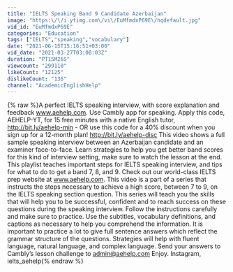 ```yaml
---
title: "IELTS Speaking Band 9 Candidate Azerbaijan"
image: "https:\/\/i.ytimg.com\/vi\/EuMfmdxP69E\/hqdefault.jpg"
vid_id: "EuMfmdxP69E"
categories: "Education"
tags: ["IELTS","speaking","vocabulary"]
date: "2021-06-15T15:16:51+03:00"
vid_date: "2021-03-27T03:00:03Z"
duration: "PT15M26S"
viewcount: "299110"
likeCount: "12125"
dislikeCount: "136"
channel: "AcademicEnglishHelp"
---
```

{% raw %}A perfect IELTS speaking interview, with score explanation and feedback www.aehelp.com. Use Cambly app for speaking. Apply this code, AEHELP-YT, for 15 free minutes with a native English tutor, <a rel="nofollow" target="blank" href="http://bit.ly/aehelp-min">http://bit.ly/aehelp-min</a> - OR use this code for a 40% discount when you sign up for a 12-month plan! <a rel="nofollow" target="blank" href="http://bit.ly/aehelp-disc">http://bit.ly/aehelp-disc</a>  This video shows a full sample speaking interview between an Azerbaijan candidate and an examiner face-to-face. Learn strategies to help you get better band scores for this kind of interview setting, make sure to watch the lesson at the end. This playlist teaches important steps for IELTS speaking interview, and tips for what to do to get a band 7, 8, and 9. Check out our world-class IELTS prep website at www.aehelp.com. This video is a part of a series that instructs the steps necessary to achieve a high score, between 7 to 9, on the IELTS speaking section question. This series will teach you the skills that will help you to be successful, confident and to reach success on these questions during the speaking interview. Follow the instructions carefully and make sure to practice. Use the subtitles, vocabulary definitions, and captions as necessary to help you comprehend the information. It is important to practice a lot to give full sentence answers which reflect the grammar structure of the questions. Strategies will help with fluent language, natural language, and complex language. Send your answers to Cambly’s lesson challenge to admin@aehelp.com Enjoy. Instagram, ielts_aehelp{% endraw %}
